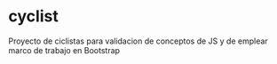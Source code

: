 # cyclist
Proyecto de ciclistas para validacion de conceptos de JS y de emplear marco de trabajo en Bootstrap
